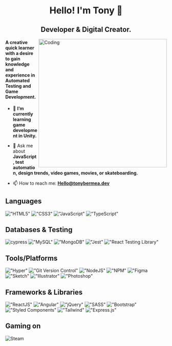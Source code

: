 <h1 align="center">Hello! I'm Tony 👾</h1>
<h2 align="center">Developer & Digital Creator.</h2>
<img align="right" alt="Coding" width="400" src="https://media.giphy.com/media/X4siH54rWRmfovt3wr/giphy.gif">

#### A creative quick learner with a desire to gain knowledge and experience in Automated Testing and Game Development.

- 🌱 **I’m currently learning game development in Unity.**

- 💬 Ask me about **JavaScript, test automation, design trends, video games, movies, or skateboarding.**

- 📫 How to reach me: **Hello@tonybermea.dev**


## Languages

!["HTML5"](https://img.shields.io/badge/-HTML5-E34F26?logo=html5&logoColor=white&style=for-the-badge)
!["CSS3"](https://img.shields.io/badge/-CSS3-1572B6?logo=css3&logoColor=white&style=for-the-badge)
!["JavaScript"](https://img.shields.io/badge/-JavaScript-5C5655?logo=javascript&logoColor=F7DF1E&style=for-the-badge)
!["TypeScript"](https://img.shields.io/badge/TypeScript-007ACC?style=for-the-badge&logo=typescript&logoColor=white)


## Databases & Testing
![cypress](https://img.shields.io/badge/-cypress-%23E5E5E5?style=for-the-badge&logo=cypress&logoColor=058a5e)
!["MySQL"](https://img.shields.io/badge/MySQL-00000F?style=for-the-badge&logo=mysql&logoColor=white)
!["MongoDB"](https://img.shields.io/badge/MongoDB-4EA94B?style=for-the-badge&logo=mongodb&logoColor=white)
!["Jest"](https://img.shields.io/badge/-Jest-C21325?logo=jest&logoColor=white&style=for-the-badge)
!["React Testing Library"](https://img.shields.io/badge/-React%20Testing%20Library-E33332?logo=testing-library&logoColor=white&style=for-the-badge)

## Tools/Platforms

!["Hyper"](https://img.shields.io/badge/Hyper-000000?style=for-the-badge&logo=hyper&logoColor=white) 
!["Git Version Control"](https://img.shields.io/badge/-Git-F05032?logo=git&logoColor=white&style=for-the-badge)
!["NodeJS"](https://img.shields.io/badge/-Node.js-339933?logo=node.js&logoColor=white&style=for-the-badge)
!["NPM"](https://img.shields.io/badge/-NPM-CB3837?logo=npm&logoColor=white&style=for-the-badge)
!["Figma](https://img.shields.io/badge/-Figma-F24E1E?logo=figma&logoColor=white&style=for-the-badge)
!["Sketch"](https://img.shields.io/badge/Sketch-FFB387?style=for-the-badge&logo=sketch&logoColor=black)
!["Illustrator"](https://img.shields.io/badge/Adobe%20Illustrator-FF9A00?style=for-the-badge&logo=adobe%20illustrator&logoColor=white)
!["Photoshop"](https://img.shields.io/badge/Adobe%20Photoshop-31A8FF?style=for-the-badge&logo=Adobe%20Photoshop&logoColor=black)


## Frameworks & Libraries

!["ReactJS"](https://img.shields.io/badge/-ReactJS-524F4F?logo=react&logoColor=61DAFB&style=for-the-badge)
!["Angular"](https://img.shields.io/badge/Angular-DD0031?style=for-the-badge&logo=angular&logoColor=white)
!["jQuery"](https://img.shields.io/badge/-jQuery-0769AD?logo=jquery&logoColor=white&style=for-the-badge)
!["SASS"](https://img.shields.io/badge/-SASS-CC6699?logo=sass&logoColor=white&style=for-the-badge)
!["Bootstrap"](https://img.shields.io/badge/-Bootstrap-7952B3?logo=bootstrap&logoColor=white&style=for-the-badge)
!["Styled Components"](https://img.shields.io/badge/styled--components-DB7093?style=for-the-badge&logo=styled-components&logoColor=white)
!["Tailwind"](https://img.shields.io/badge/Tailwind_CSS-38B2AC?style=for-the-badge&logo=tailwind-css&logoColor=white)
!["Express.js"](https://img.shields.io/badge/-Express.js-000000?logo=express&logoColor=white&style=for-the-badge)

## Gaming on
![Steam](https://img.shields.io/badge/steam-%23000000.svg?style=for-the-badge&logo=steam&logoColor=white)




